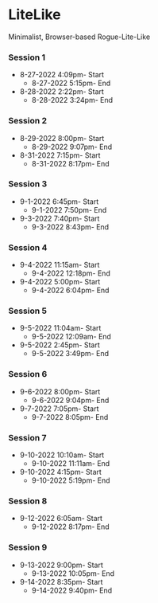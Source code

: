 # LiteLike
 Minimalist, Browser-based Rogue-Lite-Like

### Session 1
* 8-27-2022 4:09pm- Start
  * 8-27-2022 5:15pm- End
* 8-28-2022 2:22pm- Start
  * 8-28-2022 3:24pm- End

### Session 2
* 8-29-2022 8:00pm- Start
  * 8-29-2022 9:07pm- End
* 8-31-2022 7:15pm- Start
  * 8-31-2022 8:17pm- End

### Session 3
* 9-1-2022 6:45pm- Start
  * 9-1-2022 7:50pm- End
* 9-3-2022 7:40pm- Start
  * 9-3-2022 8:43pm- End

### Session 4
* 9-4-2022 11:15am- Start
  * 9-4-2022 12:18pm- End
* 9-4-2022 5:00pm- Start
  * 9-4-2022 6:04pm- End

### Session 5
* 9-5-2022 11:04am- Start
  * 9-5-2022 12:09am- End
* 9-5-2022 2:45pm- Start
  * 9-5-2022 3:49pm- End

### Session 6
* 9-6-2022 8:00pm- Start
  * 9-6-2022 9:04pm- End
* 9-7-2022 7:05pm- Start
  * 9-7-2022 8:05pm- End

### Session 7
* 9-10-2022 10:10am- Start
  * 9-10-2022 11:11am- End
* 9-10-2022 4:15pm- Start
  * 9-10-2022 5:19pm- End

### Session 8
* 9-12-2022 6:05am- Start
  * 9-12-2022 8:17pm- End

### Session 9
* 9-13-2022 9:00pm- Start
  * 9-13-2022 10:05pm- End
* 9-14-2022 8:35pm- Start
  * 9-14-2022 9:40pm- End